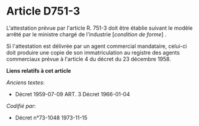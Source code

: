 # Article D751-3

L'attestation prévue par l'article R. 751-3 doit être établie suivant le modèle arrêté par le ministre chargé de l'industrie
[*condition de forme*] .

Si l'attestation est délivrée par un agent commercial mandataire, celui-ci doit produire une copie de son immatriculation au
registre des agents commerciaux prévue à l'article 4 du décret du 23 décembre 1958.

**Liens relatifs à cet article**

_Anciens textes_:

  - Décret  1959-07-09 ART. 3 Décret  1966-01-04

_Codifié par_:

  - Décret n°73-1048 1973-11-15
